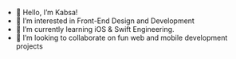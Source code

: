 - 👋 Hello, I’m Kabsa!
- 👀 I’m interested in Front-End Design and Development 
- 🌱 I’m currently learning iOS & Swift Engineering. 
- 💞️ I’m looking to collaborate on fun web and mobile development projects  



 
<!---
KabsaA/KabsaA is a ✨ special ✨ repository because its `README.md` (this file) appears on your GitHub profile.
You can click the Preview link to take a look at your changes.  
--->  
 
